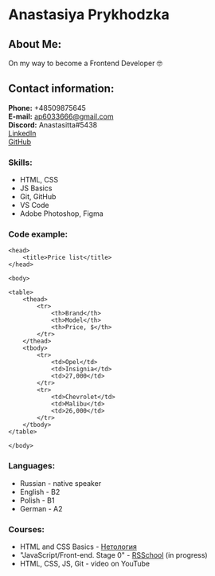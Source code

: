 # Anastasiya Prykhodzka

## About Me:  
On my way to become a Frontend Developer 🤓

## Contact information:
**Phone:** +48509875645  
**E-mail:** ap6033666@gmail.com  
**Discord:** Anastasitta#5438  
[LinkedIn](https://www.linkedin.com/in/prykhodzka/)   
[GitHub](https://github.com/Anastasitta)  

### Skills:
* HTML, CSS
* JS Basics
* Git, GitHub
* VS Code
* Adobe Photoshop, Figma

### Code example:
```
<head>
    <title>Price list</title>
</head>

<body>

<table>
    <thead>
        <tr>
            <th>Brand</th>
            <th>Model</th>
            <th>Price, $</th>
        </tr>
    </thead>
    <tbody>
        <tr>
            <td>Opel</td>
            <td>Insignia</td>
            <td>27,000</td>
        </tr>
        <tr>
            <td>Chevrolet</td>
            <td>Malibu</td>
            <td>26,000</td>
        </tr>
    </tbody>
</table>

</body>
```

### Languages:
* Russian - native speaker
* English - B2
* Polish - B1
* German - A2

### Courses:
* HTML and CSS Basics - [Нетология](https://netology.ru)  
* "JavaScript/Front-end. Stage 0" - [RSSchool](https://rs.school/js-stage0/) (in progress)  
* HTML, CSS, JS, Git - video on YouTube  
